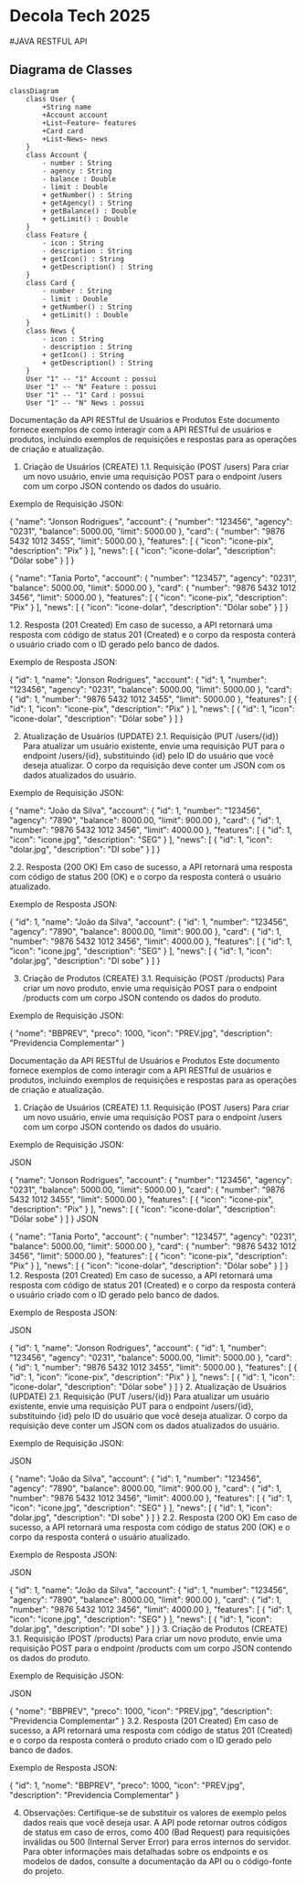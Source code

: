 # Decola Tech 2025
#JAVA RESTFUL API

## Diagrama de Classes

````mermaid
classDiagram
    class User {
        +String name
        +Account account
        +List~Feature~ features
        +Card card
        +List~News~ news
    }
    class Account {
        - number : String
        - agency : String
        - balance : Double
        - limit : Double
        + getNumber() : String
        + getAgency() : String
        + getBalance() : Double
        + getLimit() : Double
    }
    class Feature {
        - icon : String
        - description : String
        + getIcon() : String
        + getDescription() : String
    }
    class Card {
        - number : String
        - limit : Double
        + getNumber() : String
        + getLimit() : Double
    }
    class News {
        - icon : String
        - description : String
        + getIcon() : String
        + getDescription() : String
    }
    User "1" -- "1" Account : possui
    User "1" -- "N" Feature : possui
    User "1" -- "1" Card : possui
    User "1" -- "N" News : possui
````


Documentação da API RESTful de Usuários e Produtos
Este documento fornece exemplos de como interagir com a API RESTful de usuários e produtos, incluindo exemplos de requisições e respostas para as operações de criação e atualização.

1. Criação de Usuários (CREATE)
   1.1. Requisição (POST /users)
   Para criar um novo usuário, envie uma requisição POST para o endpoint /users com um corpo JSON contendo os dados do usuário.

Exemplo de Requisição JSON:

{
"name": "Jonson Rodrigues",
"account": {
"number": "123456",
"agency": "0231",
"balance": 5000.00,
"limit": 5000.00
},
"card": {
"number": "9876 5432 1012 3455",
"limit": 5000.00
},
"features": [
{
"icon": "icone-pix",
"description": "Pix"
}
],
"news": [
{
"icon": "icone-dolar",
"description": "Dólar sobe"
}
]
}

{
"name": "Tania Porto",
"account": {
"number": "123457",
"agency": "0231",
"balance": 5000.00,
"limit": 5000.00
},
"card": {
"number": "9876 5432 1012 3456",
"limit": 5000.00
},
"features": [
{
"icon": "icone-pix",
"description": "Pix"
}
],
"news": [
{
"icon": "icone-dolar",
"description": "Dólar sobe"
}
]
}

1.2. Resposta (201 Created)
Em caso de sucesso, a API retornará uma resposta com código de status 201 (Created) e o corpo da resposta conterá o usuário criado com o ID gerado pelo banco de dados.

Exemplo de Resposta JSON:

{
"id": 1,
"name": "Jonson Rodrigues",
"account": {
"id": 1,
"number": "123456",
"agency": "0231",
"balance": 5000.00,
"limit": 5000.00
},
"card": {
"id": 1,
"number": "9876 5432 1012 3455",
"limit": 5000.00
},
"features": [
{
"id": 1,
"icon": "icone-pix",
"description": "Pix"
}
],
"news": [
{
"id": 1,
"icon": "icone-dolar",
"description": "Dólar sobe"
}
]
}

2. Atualização de Usuários (UPDATE)
   2.1. Requisição (PUT /users/{id})
   Para atualizar um usuário existente, envie uma requisição PUT para o endpoint /users/{id}, substituindo {id} pelo ID do usuário que você deseja atualizar. O corpo da requisição deve conter um JSON com os dados atualizados do usuário.

Exemplo de Requisição JSON:

{
"name": "João da Silva",
"account": {
"id": 1,
"number": "123456",
"agency": "7890",
"balance": 8000.00,
"limit": 900.00
},
"card": {
"id": 1,
"number": "9876 5432 1012 3456",
"limit": 4000.00
},
"features": [
{
"id": 1,
"icon": "icone.jpg",
"description": "SEG"
}
],
"news": [
{
"id": 1,
"icon": "dolar.jpg",
"description": "DI sobe"
}
]
}

2.2. Resposta (200 OK)
Em caso de sucesso, a API retornará uma resposta com código de status 200 (OK) e o corpo da resposta conterá o usuário atualizado.

Exemplo de Resposta JSON:

{
"id": 1,
"name": "João da Silva",
"account": {
"id": 1,
"number": "123456",
"agency": "7890",
"balance": 8000.00,
"limit": 900.00
},
"card": {
"id": 1,
"number": "9876 5432 1012 3456",
"limit": 4000.00
},
"features": [
{
"id": 1,
"icon": "icone.jpg",
"description": "SEG"
}
],
"news": [
{
"id": 1,
"icon": "dolar.jpg",
"description": "DI sobe"
}
]
}

3. Criação de Produtos (CREATE)
   3.1. Requisição (POST /products)
   Para criar um novo produto, envie uma requisição POST para o endpoint /products com um corpo JSON contendo os dados do produto.

Exemplo de Requisição JSON:

{
"nome": "BBPREV",
"preco": 1000,
"icon": "PREV.jpg",
"description": "Previdencia Complementar"
}

Documentação da API RESTful de Usuários e Produtos
Este documento fornece exemplos de como interagir com a API RESTful de usuários e produtos, incluindo exemplos de requisições e respostas para as operações de criação e atualização.

1. Criação de Usuários (CREATE)
   1.1. Requisição (POST /users)
   Para criar um novo usuário, envie uma requisição POST para o endpoint /users com um corpo JSON contendo os dados do usuário.

Exemplo de Requisição JSON:

JSON

{
"name": "Jonson Rodrigues",
"account": {
"number": "123456",
"agency": "0231",
"balance": 5000.00,
"limit": 5000.00
},
"card": {
"number": "9876 5432 1012 3455",
"limit": 5000.00
},
"features": [
{
"icon": "icone-pix",
"description": "Pix"
}
],
"news": [
{
"icon": "icone-dolar",
"description": "Dólar sobe"
}
]
}
JSON

{
"name": "Tania Porto",
"account": {
"number": "123457",
"agency": "0231",
"balance": 5000.00,
"limit": 5000.00
},
"card": {
"number": "9876 5432 1012 3456",
"limit": 5000.00
},
"features": [
{
"icon": "icone-pix",
"description": "Pix"
}
],
"news": [
{
"icon": "icone-dolar",
"description": "Dólar sobe"
}
]
}
1.2. Resposta (201 Created)
Em caso de sucesso, a API retornará uma resposta com código de status 201 (Created) e o corpo da resposta conterá o usuário criado com o ID gerado pelo banco de dados.

Exemplo de Resposta JSON:

JSON

{
"id": 1,
"name": "Jonson Rodrigues",
"account": {
"id": 1,
"number": "123456",
"agency": "0231",
"balance": 5000.00,
"limit": 5000.00
},
"card": {
"id": 1,
"number": "9876 5432 1012 3455",
"limit": 5000.00
},
"features": [
{
"id": 1,
"icon": "icone-pix",
"description": "Pix"
}
],
"news": [
{
"id": 1,
"icon": "icone-dolar",
"description": "Dólar sobe"
}
]
}
2. Atualização de Usuários (UPDATE)
   2.1. Requisição (PUT /users/{id})
   Para atualizar um usuário existente, envie uma requisição PUT para o endpoint /users/{id}, substituindo {id} pelo ID do usuário que você deseja atualizar. O corpo da requisição deve conter um JSON com os dados atualizados do usuário.

Exemplo de Requisição JSON:

JSON

{
"name": "João da Silva",
"account": {
"id": 1,
"number": "123456",
"agency": "7890",
"balance": 8000.00,
"limit": 900.00
},
"card": {
"id": 1,
"number": "9876 5432 1012 3456",
"limit": 4000.00
},
"features": [
{
"id": 1,
"icon": "icone.jpg",
"description": "SEG"
}
],
"news": [
{
"id": 1,
"icon": "dolar.jpg",
"description": "DI sobe"
}
]
}
2.2. Resposta (200 OK)
Em caso de sucesso, a API retornará uma resposta com código de status 200 (OK) e o corpo da resposta conterá o usuário atualizado.

Exemplo de Resposta JSON:

JSON

{
"id": 1,
"name": "João da Silva",
"account": {
"id": 1,
"number": "123456",
"agency": "7890",
"balance": 8000.00,
"limit": 900.00
},
"card": {
"id": 1,
"number": "9876 5432 1012 3456",
"limit": 4000.00
},
"features": [
{
"id": 1,
"icon": "icone.jpg",
"description": "SEG"
}
],
"news": [
{
"id": 1,
"icon": "dolar.jpg",
"description": "DI sobe"
}
]
}
3. Criação de Produtos (CREATE)
   3.1. Requisição (POST /products)
   Para criar um novo produto, envie uma requisição POST para o endpoint /products com um corpo JSON contendo os dados do produto.

Exemplo de Requisição JSON:

JSON

{
"nome": "BBPREV",
"preco": 1000,
"icon": "PREV.jpg",
"description": "Previdencia Complementar"
}
3.2. Resposta (201 Created)
Em caso de sucesso, a API retornará uma resposta com código de status 201 (Created) e o corpo da resposta conterá o produto criado com o ID gerado pelo banco de dados.

Exemplo de Resposta JSON:

{
"id": 1,
"nome": "BBPREV",
"preco": 1000,
"icon": "PREV.jpg",
"description": "Previdencia Complementar"
}

4. Observações:
   Certifique-se de substituir os valores de exemplo pelos dados reais que você deseja usar.
   A API pode retornar outros códigos de status em caso de erros, como 400 (Bad Request) para requisições inválidas ou 500 (Internal Server Error) para erros internos do servidor.
   Para obter informações mais detalhadas sobre os endpoints e os modelos de dados, consulte a documentação da API ou o código-fonte do projeto.


